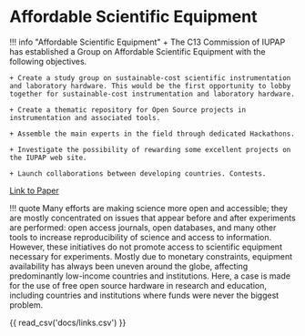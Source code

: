 # Affordable Scientific Equipment

!!! info "Affordable Scientific Equipment"
    + The C13 Commission of IUPAP has established a Group on Affordable Scientific Equipment with the following objectives.
    
    + Create a study group on sustainable-cost scientific instrumentation and laboratory hardware. This would be the first opportunity to lobby together for sustainable-cost instrumentation and laboratory hardware.
    
    + Create a thematic repository for Open Source projects in instrumentation and associated tools.
    
    + Assemble the main experts in the field through dedicated Hackathons.
    
    + Investigate the possibility of rewarding some excellent projects on the IUPAP web site.
    
    + Launch collaborations between developing countries. Contests.  


[Link to Paper](https://journals.plos.org/plosbiology/article?id=10.1371/journal.pbio.3000014)


!!! quote
	Many efforts are making science more open and accessible; they are mostly concentrated on issues that appear before and after experiments are performed: open access journals,	open databases,
	and many other tools to increase reproducibility of science and access to information. However, these initiatives 
	do not promote access to scientific equipment necessary for experiments. Mostly due to monetary constraints, equipment availability has always
	been uneven around the globe, affecting predominantly low-income countries and institutions. Here, a case is made for the use of free open source hardware in research and education,
	including countries and institutions where funds were never the biggest problem.

{{ read_csv('docs/links.csv') }}


